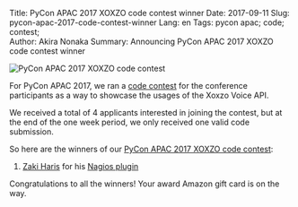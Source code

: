 Title: PyCon APAC 2017 XOXZO code contest winner
Date: 2017-09-11
Slug: pycon-apac-2017-code-contest-winner
Lang: en
Tags: pycon apac; code; contest;  
Author: Akira Nonaka
Summary: Announcing PyCon APAC 2017 XOXZO code contest winner

![PyCon APAC 2017 XOXZO code contest](/images/code_contest_screenshot.jpg)

For PyCon APAC 2017, we ran a [code contest](https://xoxzo.github.io/codecontest/)
for the conference participants as a way to showcase the usages of the Xoxzo Voice API.

We received a total of 4 applicants interested in joining the contest, but at
the end of the one week period, we only received one valid code submission.

So here are the winners of our [PyCon APAC 2017 XOXZO code contest](https://xoxzo.github.io/codecontest/):

1. [Zaki Haris](https://github.com/skycrew) for his [Nagios plugin](https://github.com/skycrew/xoxzo-nagios-boilerplate)

Congratulations to all the winners! Your award Amazon gift card is on the way.

